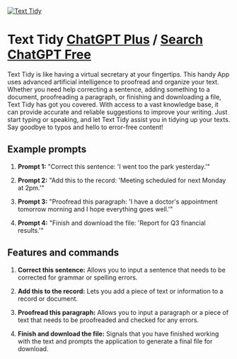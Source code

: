 
[![Text Tidy](https://files.oaiusercontent.com/file-6GuBAifdyhslRzV8qz5x2WZP?se=2123-10-16T18%3A48%3A26Z&sp=r&sv=2021-08-06&sr=b&rscc=max-age%3D31536000%2C%20immutable&rscd=attachment%3B%20filename%3D3d1ee106-954e-428a-a514-c9d197cb4434.png&sig=HQ9BF6UlMpXALMOxi2/gzFbjGIKrJ4uyfGZkYsmS5fQ%3D)](https://chat.openai.com/g/g-ZMAZis2mc-text-tidy)

# Text Tidy [ChatGPT Plus](https://chat.openai.com/g/g-ZMAZis2mc-text-tidy) / [Search ChatGPT Free](https://gptcall.net/index.html#/?search=Text%20Tidy)

Text Tidy is like having a virtual secretary at your fingertips. This handy App uses advanced artificial intelligence to proofread and organize your text. Whether you need help correcting a sentence, adding something to a document, proofreading a paragraph, or finishing and downloading a file, Text Tidy has got you covered. With access to a vast knowledge base, it can provide accurate and reliable suggestions to improve your writing. Just start typing or speaking, and let Text Tidy assist you in tidying up your texts. Say goodbye to typos and hello to error-free content!

## Example prompts

1. **Prompt 1:** "Correct this sentence: 'I went too the park yesterday.'"

2. **Prompt 2:** "Add this to the record: 'Meeting scheduled for next Monday at 2pm.'"

3. **Prompt 3:** "Proofread this paragraph: 'I have a doctor's appointment tomorrow morning and I hope everything goes well.'"

4. **Prompt 4:** "Finish and download the file: 'Report for Q3 financial results.'"

## Features and commands

1. **Correct this sentence:** Allows you to input a sentence that needs to be corrected for grammar or spelling errors.

2. **Add this to the record:** Lets you add a piece of text or information to a record or document.

3. **Proofread this paragraph:** Allows you to input a paragraph or a piece of text that needs to be proofreaded and checked for any errors.

4. **Finish and download the file:** Signals that you have finished working with the text and prompts the application to generate a final file for download.


